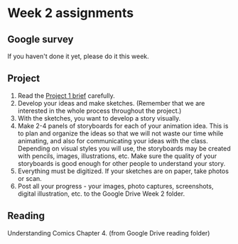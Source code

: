 # Week 2 assignments

## Google survey
If you haven't done it yet, please do it this week.

## Project
1. Read the [Project 1 brief](proj-loop.md) carefully.
1. Develop your ideas and make sketches. (Remember that we are interested in the whole process throughout the project.)
1. With the sketches, you want to develop a story visually.
1. Make 2-4 panels of storyboards for each of your animation idea. This is to plan and organize the ideas so that we will not waste our time while animating, and also for communicating your ideas with the class. Depending on visual styles you will use, the storyboards may be created with pencils, images, illustrations, etc. Make sure the quality of your storyboards is good enough for other people to understand your story. 
1. Everything must be digitized. If your sketches are on paper, take photos or scan.
1. Post all your progress - your images, photo captures, screenshots, digital illustration, etc. to the Google Drive Week 2 folder. 

## Reading
Understanding Comics Chapter 4. (from Google Drive reading folder)
